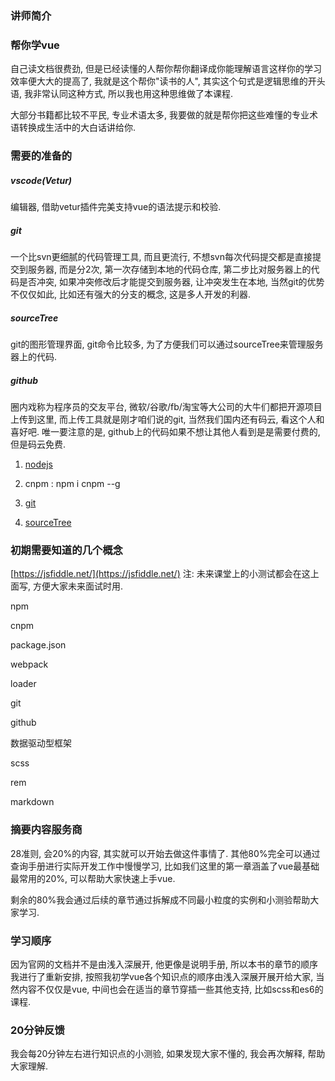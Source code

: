 ### **讲师简介**

### 帮你学vue

自己读文档很费劲, 但是已经读懂的人帮你帮你翻译成你能理解语言这样你的学习效率便大大的提高了, 我就是这个帮你"读书的人", 其实这个句式是逻辑思维的开头语, 我非常认同这种方式, 所以我也用这种思维做了本课程.

大部分书籍都比较不平民, 专业术语太多, 我要做的就是帮你把这些难懂的专业术语转换成生活中的大白话讲给你.

### 需要的准备的

##### vscode\(Vetur\)

编辑器, 借助vetur插件完美支持vue的语法提示和校验.

##### git

一个比svn更细腻的代码管理工具, 而且更流行, 不想svn每次代码提交都是直接提交到服务器, 而是分2次, 第一次存储到本地的代码仓库, 第二步比对服务器上的代码是否冲突, 如果冲突修改后才能提交到服务器, 让冲突发生在本地, 当然git的优势不仅仅如此, 比如还有强大的分支的概念, 这是多人开发的利器.

##### sourceTree

git的图形管理界面, git命令比较多, 为了方便我们可以通过sourceTree来管理服务器上的代码.

##### github

圈内戏称为程序员的交友平台, 微软/谷歌/fb/淘宝等大公司的大牛们都把开源项目上传到这里, 而上传工具就是刚才咱们说的git, 当然我们国内还有码云, 看这个人和喜好吧. 唯一要注意的是, github上的代码如果不想让其他人看到是是需要付费的, 但是码云免费.

1. [nodejs](https://nodejs.org/en/)
2. cnpm :  npm i cnpm --g

3. [git](https://git-scm.com/downloads)

4. [sourceTree](https://www.sourcetreeapp.com/)

### 初期需要知道的几个概念

[https://jsfiddle.net/](https://jsfiddle.net/) 注: 未来课堂上的小测试都会在这上面写,  方便大家未来面试时用.

npm

cnpm

package.json

webpack

loader

git

github

数据驱动型框架

scss

rem

markdown

### 摘要内容服务商

28准则, 会20%的内容, 其实就可以开始去做这件事情了. 其他80%完全可以通过查询手册进行实际开发工作中慢慢学习, 比如我们这里的第一章涵盖了vue最基础最常用的20%,  可以帮助大家快速上手vue.

剩余的80%我会通过后续的章节通过拆解成不同最小粒度的实例和小测验帮助大家学习.

### 学习顺序

因为官网的文档并不是由浅入深展开, 他更像是说明手册, 所以本书的章节的顺序我进行了重新安排, 按照我初学vue各个知识点的顺序由浅入深展开展开给大家, 当然内容不仅仅是vue, 中间也会在适当的章节穿插一些其他支持, 比如scss和es6的课程.

### 20分钟反馈

我会每20分钟左右进行知识点的小测验, 如果发现大家不懂的, 我会再次解释, 帮助大家理解.

